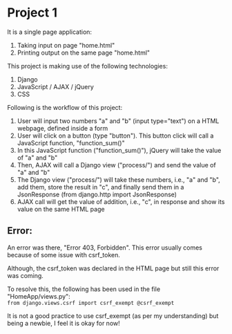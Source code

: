 # Project 1  
It is a single page application:  
1. Taking input on page "home.html"
2. Printing output on the same page "home.html"  
  
This project is making use of the following technologies:  
1. Django  
2. JavaScript / AJAX / jQuery  
3. CSS  
  
Following is the workflow of this project:  
1. User will input two numbers "a" and "b" (input type="text") on a HTML webpage, defined inside a form
2. User will click on a button (type "button"). This button click will call a JavaScript function, "function_sum()"
3. In this JavaScript function ("function_sum()"), jQuery will take the value of "a" and "b"
4. Then, AJAX will call a Django view ("process/") and send the value of "a" and "b"
5. The Django view ("process/") will take these numbers, i.e., "a" and "b", add them, store the result in "c", and finally send them in a JsonResponse (from django.http import JsonResponse)
6. AJAX call will get the value of addition, i.e., "c", in response and show its value on the same HTML page
  
## Error:  
An error was there, "Error 403, Forbidden". This error usually comes because of some issue with csrf_token.
  
Although, the csrf_token was declared in the HTML page but still this error was coming.  
  
To resolve this, the following has been used in the file "HomeApp/views.py":  
`
from django.views.csrf import csrf_exempt
@csrf_exempt
`  
  
It is not a good practice to use csrf_exempt (as per my understanding) but being a newbie, I feel it is okay for now!